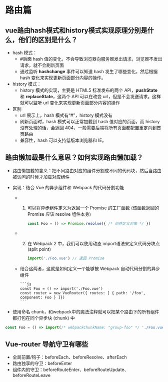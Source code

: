 # 路由篇

## vue路由hash模式和history模式实现原理分别是什么，他们的区别是什么？

- hash 模式：
  - #后面 hash 值的变化，不会导致浏览器向服务器发出请求，浏览器不发出请求，就不会刷新页面
  - 通过监听 **hashchange** 事件可以知道 hash 发生了哪些变化，然后根据 hash 变化来实现更新页面部分内容的操作。
- history 模式：
  - history 模式的实现，主要是 HTML5 标准发布的两个 API，**pushState** 和 **replaceState**，这两个 API 可以在改变 url，但是不会发送请求。这样就可以监听 url 变化来实现更新页面部分内容的操作
- 区别
  - url 展示上，hash 模式有“#”，history 模式没有
  - 刷新页面时，hash 模式可以正常加载到 hash 值对应的页面，而 history 没有处理的话，会返回 404，一般需要后端将所有页面都配置重定向到首页路由
  - 兼容性，hash 可以支持低版本浏览器和 IE。

## 路由懒加载是什么意思？如何实现路由懒加载？

- 路由懒加载的含义：把不同路由对应的组件分割成不同的代码块，然后当路由被访问的时候才加载对应组件

- 实现：结合 Vue 的异步组件和 Webpack 的代码分割功能

  - 1. 可以将异步组件定义为返回一个 Promise 的工厂函数 (该函数返回的 Promise 应该 resolve 组件本身)

        ```js
        const Foo = () => Promise.resolve({ /* 组件定义对象 */ })
        ```

  - 2. 在 Webpack 2 中，我们可以使用动态 import语法来定义代码分块点 (split point)

        ```js
        import('./Foo.vue') // 返回 Promise
        ```

  - 结合这两者，这就是如何定义一个能够被 Webpack 自动代码分割的异步组件

        ```js
        const Foo = () => import('./Foo.vue')
        const router = new VueRouter({ routes: [ { path: '/foo', component: Foo } ]})
        ```

- 使用命名 chunk，和webpack中的魔法注释就可以把某个路由下的所有组件都打包在同个异步块 (chunk) 中

```js
const Foo = () => import(/* webpackChunkName: "group-foo" */ './Foo.vue')
```

## Vue-router 导航守卫有哪些

- 全局前置/钩子：beforeEach、beforeResolve、afterEach
- 路由独享的守卫：beforeEnter
- 组件内的守卫：beforeRouteEnter、beforeRouteUpdate、beforeRouteLeave
